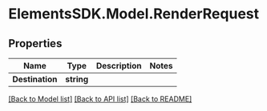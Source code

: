 # ElementsSDK.Model.RenderRequest

## Properties

Name | Type | Description | Notes
------------ | ------------- | ------------- | -------------
**Destination** | **string** |  | 

[[Back to Model list]](../README.md#documentation-for-models) [[Back to API list]](../README.md#documentation-for-api-endpoints) [[Back to README]](../README.md)

